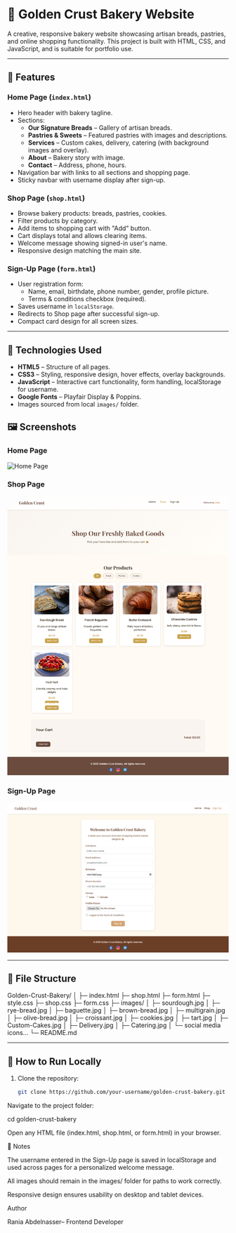 # 🍞 Golden Crust Bakery Website

A creative, responsive bakery website showcasing artisan breads, pastries, and online shopping functionality. This project is built with HTML, CSS, and JavaScript, and is suitable for portfolio use.

---

## 📝 Features

### Home Page (`index.html`)
- Hero header with bakery tagline.
- Sections:
  - **Our Signature Breads** – Gallery of artisan breads.
  - **Pastries & Sweets** – Featured pastries with images and descriptions.
  - **Services** – Custom cakes, delivery, catering (with background images and overlay).
  - **About** – Bakery story with image.
  - **Contact** – Address, phone, hours.
- Navigation bar with links to all sections and shopping page.
- Sticky navbar with username display after sign-up.

### Shop Page (`shop.html`)
- Browse bakery products: breads, pastries, cookies.
- Filter products by category.
- Add items to shopping cart with "Add" button.
- Cart displays total and allows clearing items.
- Welcome message showing signed-in user's name.
- Responsive design matching the main site.

### Sign-Up Page (`form.html`)
- User registration form:
  - Name, email, birthdate, phone number, gender, profile picture.
  - Terms & conditions checkbox (required).
- Saves username in `localStorage`.
- Redirects to Shop page after successful sign-up.
- Compact card design for all screen sizes.


---

## 🎨 Technologies Used

- **HTML5** – Structure of all pages.
- **CSS3** – Styling, responsive design, hover effects, overlay backgrounds.
- **JavaScript** – Interactive cart functionality, form handling, localStorage for username.
- **Google Fonts** – Playfair Display & Poppins.
- Images sourced from local `images/` folder.

## 🖼 Screenshots

<!-- Add your screenshots here -->
<!-- Example Markdown format -->

### Home Page
![Home Page](screenShots/home.png)

### Shop Page
![Shop Page](screenShots/shop.png)

### Sign-Up Page
![Sign-Up Page](screenShots/form.png)

---

## 📂 File Structure
Golden-Crust-Bakery/
│
├─ index.html
├─ shop.html
├─ form.html
├─ style.css
├─ shop.css
├─ form.css
├─ images/
│ ├─ sourdough.jpg
│ ├─ rye-bread.jpg
│ ├─ baguette.jpg
│ ├─ brown-bread.jpg
│ ├─ multigrain.jpg
│ ├─ olive-bread.jpg
│ ├─ croissant.jpg
│ ├─ cookies.jpg
│ ├─ tart.jpg
│ ├─ Custom-Cakes.jpg
│ ├─ Delivery.jpg
│ ├─ Catering.jpg
│ └─ social media icons...
└─ README.md


---

## 🚀 How to Run Locally

1. Clone the repository:
   ```bash
   git clone https://github.com/your-username/golden-crust-bakery.git


Navigate to the project folder:

cd golden-crust-bakery


Open any HTML file (index.html, shop.html, or form.html) in your browser.

📌 Notes

The username entered in the Sign-Up page is saved in localStorage and used across pages for a personalized welcome message.

All images should remain in the images/ folder for paths to work correctly.

Responsive design ensures usability on desktop and tablet devices.

Author

Rania Abdelnasser– Frontend Developer

